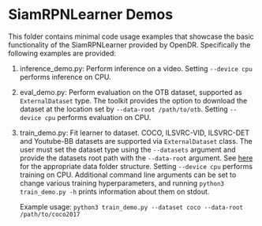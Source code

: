 # SiamRPNLearner Demos

This folder contains minimal code usage examples that showcase the basic functionality of the SiamRPNLearner 
provided by OpenDR. Specifically the following examples are provided:
1. inference_demo.py: Perform inference on a video. Setting `--device cpu` performs inference on CPU.
   
2. eval_demo.py: Perform evaluation on the OTB dataset, supported as `ExternalDataset` type. The toolkit
   provides the option to download the dataset at the location set by `--data-root /path/to/otb`. 
   Setting `--device cpu` performs evaluation on CPU. 
   
3. train_demo.py: Fit learner to dataset. COCO, ILSVRC-VID, ILSVRC-DET and Youtube-BB datasets are
   supported via `ExternalDataset` class.
   The user must set the dataset type using the `--datasets` argument and provide the datasets
   root path with the `--data-root` argument.
   See [here](/src/opendr/perception/object_tracking_2d/siamrpn/README.md) for the appropriate
   data folder structure.
   Setting `--device cpu` performs training on CPU. Additional command line arguments can be set
   to change various training hyperparameters, and running `python3 train_demo.py -h` prints
   information about them on stdout.
   
    Example usage:
   `python3 train_demo.py --dataset coco --data-root /path/to/coco2017`